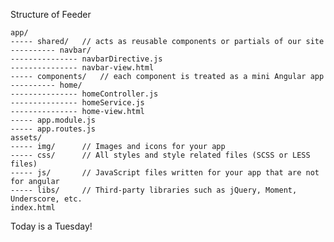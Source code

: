 Structure of Feeder

    app/
    ----- shared/   // acts as reusable components or partials of our site
    ---------- navbar/
    --------------- navbarDirective.js
    --------------- navbar-view.html
    ----- components/   // each component is treated as a mini Angular app
    ---------- home/
    --------------- homeController.js
    --------------- homeService.js
    --------------- home-view.html
    ----- app.module.js
    ----- app.routes.js
    assets/
    ----- img/      // Images and icons for your app
    ----- css/      // All styles and style related files (SCSS or LESS files)
    ----- js/       // JavaScript files written for your app that are not for angular
    ----- libs/     // Third-party libraries such as jQuery, Moment, Underscore, etc.
    index.html


Today is a Tuesday!